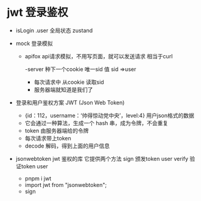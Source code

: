 # jwt 登录鉴权
- isLogin .user 全局状态 zustand
- mock 登录模拟
  - apifox api请求模拟，不用写页面，就可以发送请求
    相当于curl 

    -server 种下一个cookie 唯一sid 值 sid =>user
    - 每次请求中 从cookie 读取sid
    - 服务器端就知道是我们了

- 登录和用户鉴权方案 JWT (Json Web Token)
  - {id：112，username：‘帅得惊动党中央’，level:4} 用户json格式的数据
  - 它会通过一种算法，生成一个 hash 串，成为令牌，不会重复
  - token 由服务器端给的令牌
  - 每次请求带上token 
  - decode 解码，得到上面的用户信息

- jsonwebtoken
  jwt 鉴权的库 它提供两个方法
  sign 颁发token  user
  verify 验证token  user
  - pnpm i jwt
  - import jwt from "jsonwebtoken";
  - sign 